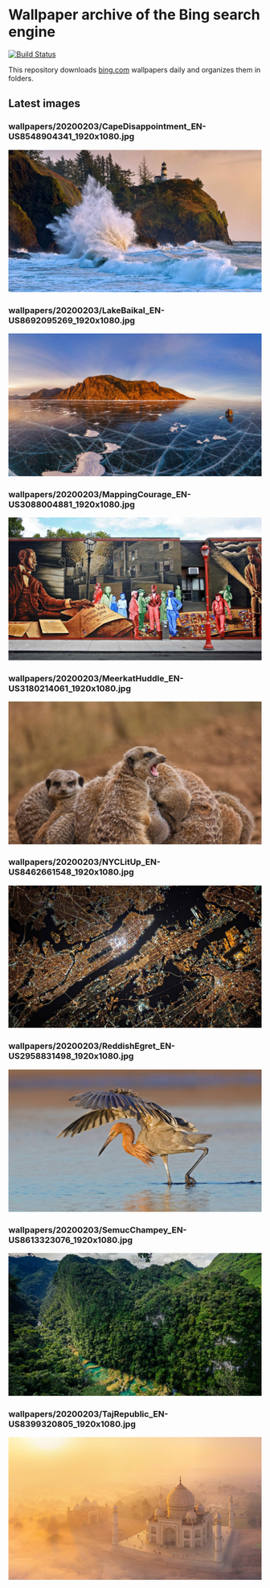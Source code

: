 # Wallpaper archive of the Bing search engine

[![Build Status](https://travis-ci.org/kijart/bing-daily-images-dl.svg?branch=wallpapers)](https://travis-ci.org/kijart/bing-daily-images-dl)

This repository downloads [bing.com](https://www.bing.com) wallpapers daily and organizes them in folders.

## Latest images

<!-- Wallpapers -->

### wallpapers/20200203/CapeDisappointment_EN-US8548904341_1920x1080.jpg

![wallpapers/20200203/CapeDisappointment_EN-US8548904341_1920x1080.jpg](wallpapers/20200203/CapeDisappointment_EN-US8548904341_1920x1080.jpg)

### wallpapers/20200203/LakeBaikal_EN-US8692095269_1920x1080.jpg

![wallpapers/20200203/LakeBaikal_EN-US8692095269_1920x1080.jpg](wallpapers/20200203/LakeBaikal_EN-US8692095269_1920x1080.jpg)

### wallpapers/20200203/MappingCourage_EN-US3088004881_1920x1080.jpg

![wallpapers/20200203/MappingCourage_EN-US3088004881_1920x1080.jpg](wallpapers/20200203/MappingCourage_EN-US3088004881_1920x1080.jpg)

### wallpapers/20200203/MeerkatHuddle_EN-US3180214061_1920x1080.jpg

![wallpapers/20200203/MeerkatHuddle_EN-US3180214061_1920x1080.jpg](wallpapers/20200203/MeerkatHuddle_EN-US3180214061_1920x1080.jpg)

### wallpapers/20200203/NYCLitUp_EN-US8462661548_1920x1080.jpg

![wallpapers/20200203/NYCLitUp_EN-US8462661548_1920x1080.jpg](wallpapers/20200203/NYCLitUp_EN-US8462661548_1920x1080.jpg)

### wallpapers/20200203/ReddishEgret_EN-US2958831498_1920x1080.jpg

![wallpapers/20200203/ReddishEgret_EN-US2958831498_1920x1080.jpg](wallpapers/20200203/ReddishEgret_EN-US2958831498_1920x1080.jpg)

### wallpapers/20200203/SemucChampey_EN-US8613323076_1920x1080.jpg

![wallpapers/20200203/SemucChampey_EN-US8613323076_1920x1080.jpg](wallpapers/20200203/SemucChampey_EN-US8613323076_1920x1080.jpg)

### wallpapers/20200203/TajRepublic_EN-US8399320805_1920x1080.jpg

![wallpapers/20200203/TajRepublic_EN-US8399320805_1920x1080.jpg](wallpapers/20200203/TajRepublic_EN-US8399320805_1920x1080.jpg)

